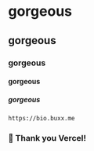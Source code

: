 # gorgeous
## gorgeous
### gorgeous
#### gorgeous
##### gorgeous

`https://bio.buxx.me`
### 🩵 Thank you Vercel!
